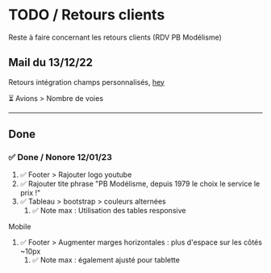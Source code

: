 # TODO / Retours clients

Reste à faire concernant les retours clients (RDV PB Modélisme)

## Mail du 13/12/22

Retours intégration champs personnalisés, [hey](https://mail.google.com/mail/u/0/#inbox/KtbxLwGrVHxBXxQPHsRjdBPbfPLdgwjhZg)

⏳ Avions > Nombre de voies

---

## Done

### ✅ Done / Nonore 12/01/23

1. ✅ Footer > Rajouter logo youtube
2. ✅ Rajouter tite phrase "PB Modélisme, depuis 1979 le choix le service le prix !"
3. ✅ Tableau > bootstrap > couleurs alternées
   1. ✅ Note max : Utilisation des tables responsive

Mobile

1. ✅ Footer > Augmenter marges horizontales : plus d'espace sur les côtés ~10px
   1. ✅ Note max : également ajusté pour tablette
